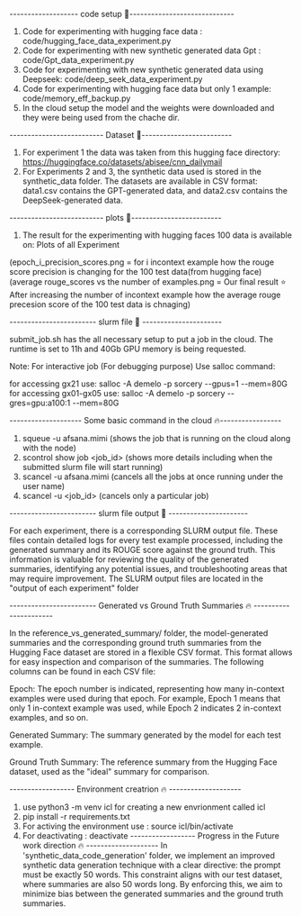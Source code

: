 ------------------- code setup :rocket:-----------------------------
1. Code for experimenting with hugging face data : code/hugging_face_data_experiment.py
2. Code for experimenting with new synthetic generated data Gpt : code/Gpt_data_experiment.py
3. Code for experimenting with new synthetic generated data using Deepseek: code/deep_seek_data_experiment.py
4. Code for experimenting with hugging face data but only 1 example: code/memory_eff_backup.py
5. In the cloud setup the model and the weights were downloaded and they were being used from the chache dir.


-------------------------- Dataset :rocket:-------------------------
1. For experiment 1 the data was taken from this hugging face directory: https://huggingface.co/datasets/abisee/cnn_dailymail
2. For Experiments 2 and 3, the synthetic data used is stored in the synthetic_data folder. The datasets are available in CSV format: data1.csv contains the GPT-generated data, and data2.csv contains the DeepSeek-generated data.

-------------------------- plots :rocket:-------------------------
1. The result for the experimenting with hugging faces 100 data is available on: Plots of all Experiment 

(epoch_i_precision_scores.png = for i incontext example how the rouge score precision is changing for the 100 test data(from hugging face) 
(average rouge_scores vs the number of examples.png = Our final result :star: After increasing the number of incontext example how the average rouge precesion score of the 100 test data is chnaging)

------------------------ slurm file :rocket: ----------------------

submit_job.sh has the all necessary setup to put a job in the cloud. The runtime is set to 11h and 40Gb GPU memory is being requested.

Note: For interactive job (For debugging purpose)
Use salloc command:

for accessing gx21 use: salloc -A demelo -p sorcery --gpus=1 --mem=80G
for accessing gx01-gx05 use: salloc -A demelo -p sorcery --gres=gpu:a100:1 --mem=80G

-------------------- Some basic command in the cloud :fire:-----------------
1. squeue -u afsana.mimi (shows the job that is running on the cloud along with the node)
2. scontrol show job <job_id> (shows more details including when the submitted slurm file will start running)
3. scancel -u afsana.mimi (cancels all the jobs at once running under the user name)
4. scancel -u <job_id> (cancels only a particular job)

------------------------ slurm file output :rocket: ----------------------

For each experiment, there is a corresponding SLURM output file. These files contain detailed logs for every test example processed, including the generated summary and its ROUGE score against the ground truth. This information is valuable for reviewing the quality of the generated summaries, identifying any potential issues, and troubleshooting areas that may require improvement. The SLURM output files are located in the "output of each experiment" folder

------------------------ Generated vs Ground Truth Summaries :fire: ----------------------

In the reference_vs_generated_summary/ folder, the model-generated summaries and the corresponding ground truth summaries from the Hugging Face dataset are stored in a flexible CSV format. This format allows for easy inspection and comparison of the summaries.
The following columns can be found in each CSV file:

Epoch: The epoch number is indicated, representing how many in-context examples were used during that epoch. For example, Epoch 1 means that only 1 in-context example was used, while Epoch 2 indicates 2 in-context examples, and so on.

Generated Summary: The summary generated by the model for each test example.

Ground Truth Summary: The reference summary from the Hugging Face dataset, used as the "ideal" summary for comparison.


------------------ Environment creatrion :fire: --------------------
1. use python3 -m venv icl for creating a new envrionment called icl
2. pip install -r requirements.txt
3. For activing the environment use : source icl/bin/activate
4. For deactivating : deactivate
------------------ Progress in the Future work direction :fire: --------------------
In 'synthetic_data_code_generation' folder, we implement an improved synthetic data generation technique with a clear directive: the prompt must be exactly 50 words. This constraint aligns with our test dataset, where summaries are also 50 words long. By enforcing this, we aim to minimize bias between the generated summaries and the ground truth summaries.



   
